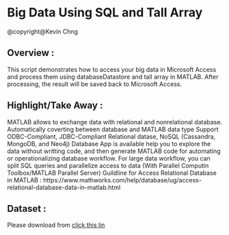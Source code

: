 <h1>Big Data Using SQL and Tall Array</h1>

@copyright@Kevin Chng

<h2>Overview :</h2>
This script demonstrates how to access your big data in Microsoft Access and process them using databaseDatastore and tall array in MATLAB. After processing, the result will be saved back to Microsoft Access.

<h2>Highlight/Take Away :</h2> 
MATLAB allows to exchange data with relational and nonrelational database.
Automatically coverting between database and MATLAB data type
Support ODBC-Compliant, JDBC-Compliant Relational datase, NoSQL (Cassandra, MongoDB, and Neo4j)
Database App is available help you to explore the data without writting code, and then generate MATLAB code for automating or operationalizing database workflow.
For large data workflow, you can split SQL queries and parallelize access to data (With Parallel Computin Toolbox/MATLAB Parallel Server)
Guildline for Access Relational Database in MATLAB : https://www.mathworks.com/help/database/ug/access-relational-database-data-in-matlab.html

<h2>Dataset :</h2>
Please download from
<a href="https://www.dropbox.com/s/s5gmgsuowpiyclc/green_tripdata_2016-01.zip?dl=0">click this lin</a>

